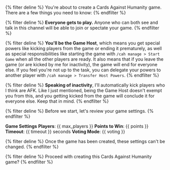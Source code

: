{% filter deline %}
You're about to create a Cards Against Humanity game. There are a few things you need to know:
{% endfilter %}

{% filter deline %}
**Everyone gets to play.** Anyone who can both see and talk in this channel will be able to join or spectate your game.
{% endfilter %}

{% filter deline %}
**You'll be the Game Host**, which means you get special powers like kicking players from the game or ending it
prematurely, as well as special responsibilities like starting the game with `/cah manage > Start Game` when all the other
players are ready. It also means that if you leave the game (or are kicked by me for inactivity), the game will end for
everyone else. If you feel you're not up to the task, you can delegate your powers to another player
with `/cah manage > Transfer Host Powers`.
{% endfilter %}

{% filter deline %}
**Speaking of inactivity**, I'll automatically kick players who I think are AFK. Like I just mentioned, being the Game
Host doesn't exempt you from this, and you getting kicked from the game will conclude it for everyone else. Keep that in
mind.
{% endfilter %}

{% filter deline %}
Before we start, let's review your game settings.
{% endfilter %}

**__Game Settings__**
**Players**: {{ max_players }}
**Points to Win**: {{ points }}
**Timeout**: {{ timeout }} seconds
**Voting Mode**: {{ voting }}

{% filter deline %}
Once the game has been created, these settings can't be changed.
{% endfilter %}

{% filter deline %}
Proceed with creating this Cards Against Humanity game?
{% endfilter %}
